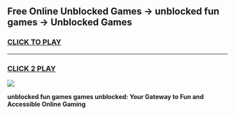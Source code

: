 
## Free Online Unblocked Games → unblocked fun games → Unblocked Games
<h3>
<a href="https://premium.freeplayer.one?title=unblocked_fun_games&ref=21F">CLICK TO PLAY</a></h3>
<hr>

<h3>
<a href="https://premium.freeplayer.one?title=unblocked_fun_games&ref=21F">CLICK 2 PLAY</a>
  
</h3>

<a href="https://premium.freeplayer.one?title=unblocked_fun_games&ref=21F/"><img src="https://clearcache.store/games.png"></a>


**unblocked fun games games unblocked: Your Gateway to Fun and Accessible Online Gaming**
